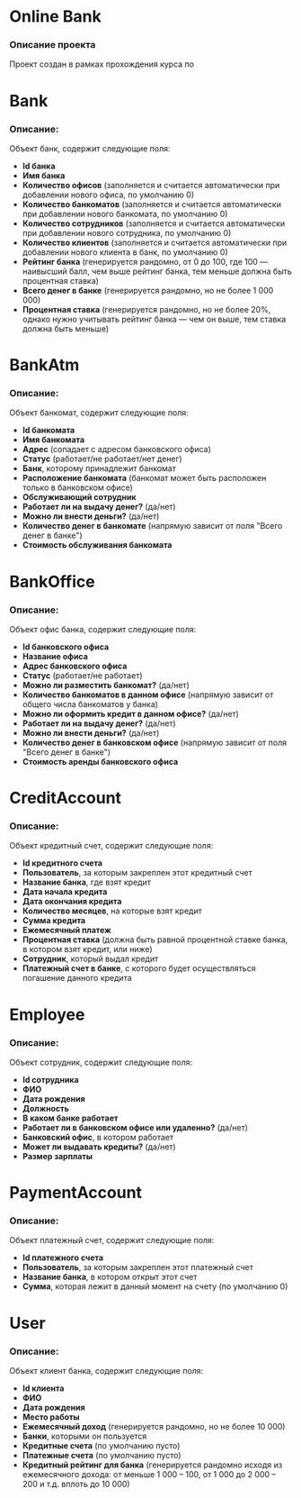 # Online Bank

### Описание проекта
Проект создан в рамках прохождения курса по

# Bank

### Описание:
Объект банк, содержит следующие поля:

- **Id банка**
- **Имя банка**
- **Количество офисов** (заполняется и считается автоматически при добавлении нового офиса, по умолчанию 0)
- **Количество банкоматов** (заполняется и считается автоматически при добавлении нового банкомата, по умолчанию 0)
- **Количество сотрудников** (заполняется и считается автоматически при добавлении нового сотрудника, по умолчанию 0)
- **Количество клиентов** (заполняется и считается автоматически при добавлении нового клиента в банк, по умолчанию 0)
- **Рейтинг банка** (генерируется рандомно, от 0 до 100, где 100 — наивысший балл, чем выше рейтинг банка, тем меньше должна быть процентная ставка)
- **Всего денег в банке** (генерируется рандомно, но не более 1 000 000)
- **Процентная ставка** (генерируется рандомно, но не более 20%, однако нужно учитывать рейтинг банка — чем он выше, тем ставка должна быть меньше)

# BankAtm

### Описание:
Объект банкомат, содержит следующие поля:

- **Id банкомата**
- **Имя банкомата**
- **Адрес** (сопадает с адресом банковского офиса)
- **Статус** (работает/не работает/нет денег)
- **Банк**, которому принадлежит банкомат
- **Расположение банкомата** (банкомат может быть расположен только в банковском офисе)
- **Обслуживающий сотрудник**
- **Работает ли на выдачу денег?** (да/нет)
- **Можно ли внести деньги?** (да/нет)
- **Количество денег в банкомате** (напрямую зависит от поля "Всего денег в банке")
- **Стоимость обслуживания банкомата**

# BankOffice

### Описание:
Объект офис банка, содержит следующие поля:

- **Id банковского офиса**
- **Название офиса**
- **Адрес банковского офиса**
- **Статус** (работает/не работает)
- **Можно ли разместить банкомат?** (да/нет)
- **Количество банкоматов в данном офисе** (напрямую зависит от общего числа банкоматов у банка)
- **Можно ли оформить кредит в данном офисе?** (да/нет)
- **Работает ли на выдачу денег?** (да/нет)
- **Можно ли внести деньги?** (да/нет)
- **Количество денег в банковском офисе** (напрямую зависит от поля "Всего денег в банке")
- **Стоимость аренды банковского офиса**

# CreditAccount

### Описание:
Объект кредитный счет, содержит следующие поля:

- **Id кредитного счета**
- **Пользователь**, за которым закреплен этот кредитный счет
- **Название банка**, где взят кредит
- **Дата начала кредита**
- **Дата окончания кредита**
- **Количество месяцев**, на которые взят кредит
- **Сумма кредита**
- **Ежемесячный платеж**
- **Процентная ставка** (должна быть равной процентной ставке банка, в котором взят кредит, или ниже)
- **Сотрудник**, который выдал кредит
- **Платежный счет в банке**, с которого будет осуществляться погашение данного кредита

# Employee

### Описание:
Объект сотрудник, содержит следующие поля:

- **Id сотрудника**
- **ФИО**
- **Дата рождения**
- **Должность**
- **В каком банке работает**
- **Работает ли в банковском офисе или удаленно?** (да/нет)
- **Банковский офис**, в котором работает
- **Может ли выдавать кредиты?** (да/нет)
- **Размер зарплаты**

# PaymentAccount

### Описание:
Объект платежный счет, содержит следующие поля:

- **Id платежного счета**
- **Пользователь**, за которым закреплен этот платежный счет
- **Название банка**, в котором открыт этот счет
- **Сумма**, которая лежит в данный момент на счету (по умолчанию 0)

# User

### Описание:
Объект клиент банка, содержит следующие поля:

- **Id клиента**
- **ФИО**
- **Дата рождения**
- **Место работы**
- **Ежемесячный доход** (генерируется рандомно, но не более 10 000)
- **Банки**, которыми он пользуется
- **Кредитные счета** (по умолчанию пусто)
- **Платежные счета** (по умолчанию пусто)
- **Кредитный рейтинг для банка** (генерируется рандомно исходя из ежемесячного дохода: от меньше 1 000 – 100, от 1 000 до 2 000 – 200 и т.д. вплоть до 10 000)
